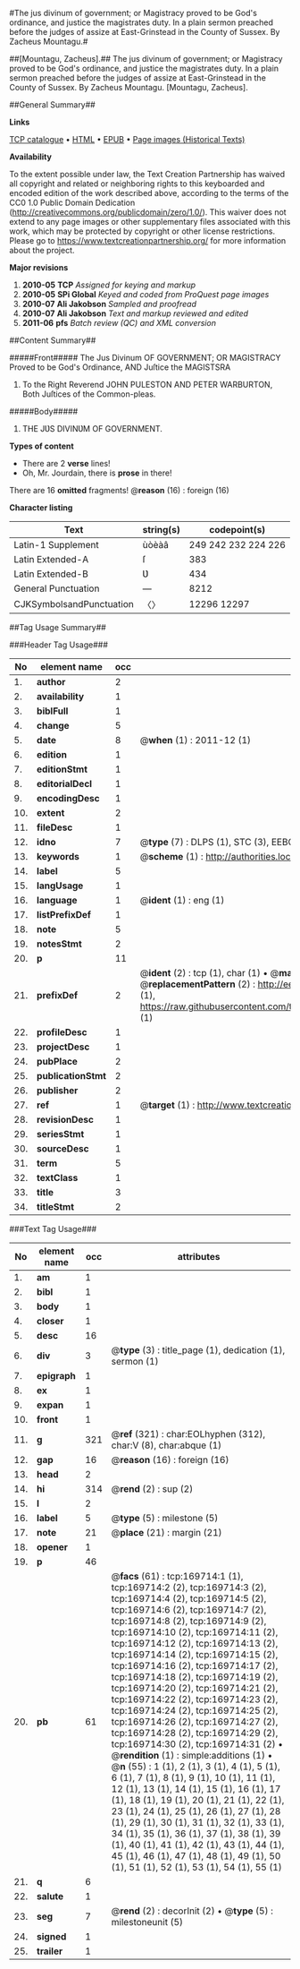 #The jus divinum of government; or Magistracy proved to be God's ordinance, and justice the magistrates duty. In a plain sermon preached before the judges of assize at East-Grinstead in the County of Sussex. By Zacheus Mountagu.#

##[Mountagu, Zacheus].##
The jus divinum of government; or Magistracy proved to be God's ordinance, and justice the magistrates duty. In a plain sermon preached before the judges of assize at East-Grinstead in the County of Sussex. By Zacheus Mountagu.
[Mountagu, Zacheus].

##General Summary##

**Links**

[TCP catalogue](http://www.ota.ox.ac.uk/tcp/)  • 
[HTML](http://tei.it.ox.ac.uk/tcp/Texts-HTML/free/A89/A89237.html)  • 
[EPUB](http://tei.it.ox.ac.uk/tcp/Texts-EPUB/free/A89/A89237.epub) • 
[Page images (Historical Texts)](https://historicaltexts.jisc.ac.uk/eebo-99867866e)

**Availability**

To the extent possible under law, the Text Creation Partnership has waived all copyright and related or neighboring rights to this keyboarded and encoded edition of the work described above, according to the terms of the CC0 1.0 Public Domain Dedication (http://creativecommons.org/publicdomain/zero/1.0/). This waiver does not extend to any page images or other supplementary files associated with this work, which may be protected by copyright or other license restrictions. Please go to https://www.textcreationpartnership.org/ for more information about the project.

**Major revisions**

1. __2010-05__ __TCP__ *Assigned for keying and markup*
1. __2010-05__ __SPi Global__ *Keyed and coded from ProQuest page images*
1. __2010-07__ __Ali Jakobson__ *Sampled and proofread*
1. __2010-07__ __Ali Jakobson__ *Text and markup reviewed and edited*
1. __2011-06__ __pfs__ *Batch review (QC) and XML conversion*

##Content Summary##

#####Front#####
The Jus Divinum OF GOVERNMENT; OR MAGISTRACY Proved to be God's Ordinance, AND Juſtice the MAGISTSRA
1. To the Right Reverend JOHN PULESTON AND PETER WARBURTON, Both Juſtices of the Common-pleas.

#####Body#####

1. THE JƲS DIVINƲM OF GOVERNMENT.

**Types of content**

  * There are 2 **verse** lines!
  * Oh, Mr. Jourdain, there is **prose** in there!

There are 16 **omitted** fragments! 
 @__reason__ (16) : foreign (16)

**Character listing**


|Text|string(s)|codepoint(s)|
|---|---|---|
|Latin-1 Supplement|ùòèàâ|249 242 232 224 226|
|Latin Extended-A|ſ|383|
|Latin Extended-B|Ʋ|434|
|General Punctuation|—|8212|
|CJKSymbolsandPunctuation|〈〉|12296 12297|

##Tag Usage Summary##

###Header Tag Usage###

|No|element name|occ|attributes|
|---|---|---|---|
|1.|__author__|2||
|2.|__availability__|1||
|3.|__biblFull__|1||
|4.|__change__|5||
|5.|__date__|8| @__when__ (1) : 2011-12 (1)|
|6.|__edition__|1||
|7.|__editionStmt__|1||
|8.|__editorialDecl__|1||
|9.|__encodingDesc__|1||
|10.|__extent__|2||
|11.|__fileDesc__|1||
|12.|__idno__|7| @__type__ (7) : DLPS (1), STC (3), EEBO-CITATION (1), PROQUEST (1), VID (1)|
|13.|__keywords__|1| @__scheme__ (1) : http://authorities.loc.gov/ (1)|
|14.|__label__|5||
|15.|__langUsage__|1||
|16.|__language__|1| @__ident__ (1) : eng (1)|
|17.|__listPrefixDef__|1||
|18.|__note__|5||
|19.|__notesStmt__|2||
|20.|__p__|11||
|21.|__prefixDef__|2| @__ident__ (2) : tcp (1), char (1)  •  @__matchPattern__ (2) : ([0-9\-]+):([0-9IVX]+) (1), (.+) (1)  •  @__replacementPattern__ (2) : http://eebo.chadwyck.com/downloadtiff?vid=$1&page=$2 (1), https://raw.githubusercontent.com/textcreationpartnership/Texts/master/tcpchars.xml#$1 (1)|
|22.|__profileDesc__|1||
|23.|__projectDesc__|1||
|24.|__pubPlace__|2||
|25.|__publicationStmt__|2||
|26.|__publisher__|2||
|27.|__ref__|1| @__target__ (1) : http://www.textcreationpartnership.org/docs/. (1)|
|28.|__revisionDesc__|1||
|29.|__seriesStmt__|1||
|30.|__sourceDesc__|1||
|31.|__term__|5||
|32.|__textClass__|1||
|33.|__title__|3||
|34.|__titleStmt__|2||


###Text Tag Usage###

|No|element name|occ|attributes|
|---|---|---|---|
|1.|__am__|1||
|2.|__bibl__|1||
|3.|__body__|1||
|4.|__closer__|1||
|5.|__desc__|16||
|6.|__div__|3| @__type__ (3) : title_page (1), dedication (1), sermon (1)|
|7.|__epigraph__|1||
|8.|__ex__|1||
|9.|__expan__|1||
|10.|__front__|1||
|11.|__g__|321| @__ref__ (321) : char:EOLhyphen (312), char:V (8), char:abque (1)|
|12.|__gap__|16| @__reason__ (16) : foreign (16)|
|13.|__head__|2||
|14.|__hi__|314| @__rend__ (2) : sup (2)|
|15.|__l__|2||
|16.|__label__|5| @__type__ (5) : milestone (5)|
|17.|__note__|21| @__place__ (21) : margin (21)|
|18.|__opener__|1||
|19.|__p__|46||
|20.|__pb__|61| @__facs__ (61) : tcp:169714:1 (1), tcp:169714:2 (2), tcp:169714:3 (2), tcp:169714:4 (2), tcp:169714:5 (2), tcp:169714:6 (2), tcp:169714:7 (2), tcp:169714:8 (2), tcp:169714:9 (2), tcp:169714:10 (2), tcp:169714:11 (2), tcp:169714:12 (2), tcp:169714:13 (2), tcp:169714:14 (2), tcp:169714:15 (2), tcp:169714:16 (2), tcp:169714:17 (2), tcp:169714:18 (2), tcp:169714:19 (2), tcp:169714:20 (2), tcp:169714:21 (2), tcp:169714:22 (2), tcp:169714:23 (2), tcp:169714:24 (2), tcp:169714:25 (2), tcp:169714:26 (2), tcp:169714:27 (2), tcp:169714:28 (2), tcp:169714:29 (2), tcp:169714:30 (2), tcp:169714:31 (2)  •  @__rendition__ (1) : simple:additions (1)  •  @__n__ (55) : 1 (1), 2 (1), 3 (1), 4 (1), 5 (1), 6 (1), 7 (1), 8 (1), 9 (1), 10 (1), 11 (1), 12 (1), 13 (1), 14 (1), 15 (1), 16 (1), 17 (1), 18 (1), 19 (1), 20 (1), 21 (1), 22 (1), 23 (1), 24 (1), 25 (1), 26 (1), 27 (1), 28 (1), 29 (1), 30 (1), 31 (1), 32 (1), 33 (1), 34 (1), 35 (1), 36 (1), 37 (1), 38 (1), 39 (1), 40 (1), 41 (1), 42 (1), 43 (1), 44 (1), 45 (1), 46 (1), 47 (1), 48 (1), 49 (1), 50 (1), 51 (1), 52 (1), 53 (1), 54 (1), 55 (1)|
|21.|__q__|6||
|22.|__salute__|1||
|23.|__seg__|7| @__rend__ (2) : decorInit (2)  •  @__type__ (5) : milestoneunit (5)|
|24.|__signed__|1||
|25.|__trailer__|1||
